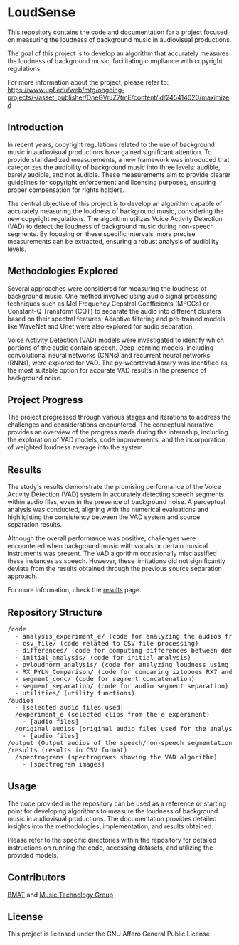 <h1>LoudSense</h1>
<p>This repository contains the code and documentation for a project focused on measuring the loudness of background music in audiovisual productions.</p>
<p>The goal of this project is to develop an algorithm that accurately measures the loudness of background music, facilitating compliance with copyright regulations.</p>
<p>For more information about the project, please refer to:
  <a href="https://www.upf.edu/web/mtg/ongoing-projects/-/asset_publisher/DneGVrJZ7tmE/content/id/245414020/maximized" target="_blank">
    https://www.upf.edu/web/mtg/ongoing-projects/-/asset_publisher/DneGVrJZ7tmE/content/id/245414020/maximized
  </a>
</p>

<h2>Introduction</h2>
<p>In recent years, copyright regulations related to the use of background music in audiovisual productions have gained significant attention. To provide standardized measurements, a new framework was introduced that categorizes the audibility of background music into three levels: audible, barely audible, and not audible. These measurements aim to provide clearer guidelines for copyright enforcement and licensing purposes, ensuring proper compensation for rights holders.</p>

<p>The central objective of this project is to develop an algorithm capable of accurately measuring the loudness of background music, considering the new copyright regulations. The algorithm utilizes Voice Activity Detection (VAD) to detect the loudness of background music during non-speech segments. By focusing on these specific intervals, more precise measurements can be extracted, ensuring a robust analysis of audibility levels.</p>

<h2>Methodologies Explored</h2>
<p>Several approaches were considered for measuring the loudness of background music. One method involved using audio signal processing techniques such as Mel Frequency Cepstral Coefficients (MFCCs) or Constant-Q Transform (CQT) to separate the audio into different clusters based on their spectral features. Adaptive filtering and pre-trained models like WaveNet and Unet were also explored for audio separation.</p>

<p>Voice Activity Detection (VAD) models were investigated to identify which portions of the audio contain speech. Deep learning models, including convolutional neural networks (CNNs) and recurrent neural networks (RNNs), were explored for VAD. The py-webrtcvad library was identified as the most suitable option for accurate VAD results in the presence of background noise.</p>

<h2>Project Progress</h2>
<p>The project progressed through various stages and iterations to address the challenges and considerations encountered. The conceptual narrative provides an overview of the progress made during the internship, including the exploration of VAD models, code improvements, and the incorporation of weighted loudness average into the system.</p>

<h2>Results</h2>
<p>The study's results demonstrate the promising performance of the Voice Activity Detection (VAD) system in accurately detecting speech segments within audio files, even in the presence of background noise. A perceptual analysis was conducted, aligning with the numerical evaluations and highlighting the consistency between the VAD system and source separation results.</p>

<p>Although the overall performance was positive, challenges were encountered when background music with vocals or certain musical instruments was present. The VAD algorithm occasionally misclassified these instances as speech. However, these limitations did not significantly deviate from the results obtained through the previous source separation approach.</p>
<p>For more information, check the <a href="results.html">results</a> page.</p>

<h2>Repository Structure</h2>
<pre>
/code
  - analysis_experiment_e/ (code for analyzing the audios from experiment e)
  - csv_file/ (code related to CSV file processing)
  - differences/ (code for computing differences between demucs, voice on set and source separation)
  - initial_analysis/ (code for initial analysis)
  - pyloudnorm_analysis/ (code for analyzing loudness using pyloudnorm)
  - RX_PYLN_Comparison/ (code for comparing iztopoes RX7 and pyloudnorm)
  - segment_conc/ (code for segment concatenation)
  - segment_separation/ (code for audio segment separation)
  - utilities/ (utility functions)
/audios
  - [selected audio files used]
  /experiment_e (selected clips from the e experiment)
    - [audio files]
  /original audios (original audio files used for the analysis)
    - [audio files]
/output (Output audios of the speech/non-speech segmentation)
/results (results in CSV format)
  /spectrograms (spectrograms showing the VAD algorithm)
    - [spectrogram images]
</pre>

<h2>Usage</h2>
<p>The code provided in the repository can be used as a reference or starting point for developing algorithms to measure the loudness of background music in audiovisual productions. The documentation provides detailed insights into the methodologies, implementation, and results obtained.</p>

<p>Please refer to the specific directories within the repository for detailed instructions on running the code, accessing datasets, and utilizing the provided models.</p>

<h2>Contributors</h2>
<p><a href="https://www.bmat.com/innovation-lab/">BMAT</a> and <a href="https://www.upf.edu/web/mtg">Music Technology Group</a></p>

<h2>License</h2>
<p>This project is licensed under the GNU Affero General Public License</p>


